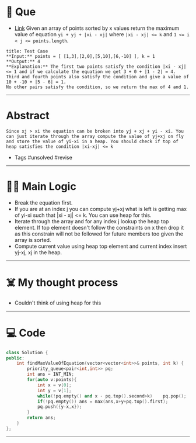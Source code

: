 # 🧩 Que
- [Link](https://leetcode.com/problems/max-value-of-equation/)
Given an array of points sorted by x values return the maximum value of equation `yi + yj + |xi - xj|` where `|xi - xj| <= k` and `1 <= i < j <= points.length`.
```ad-question
title: Test Case
**Input:** points = [ [1,3],[2,0],[5,10],[6,-10] ], k = 1
**Output:** 4
**Explanation:** The first two points satisfy the condition |xi - xj| <= 1 and if we calculate the equation we get 3 + 0 + |1 - 2| = 4. Third and fourth points also satisfy the condition and give a value of 10 + -10 + |5 - 6| = 1.
No other pairs satisfy the condition, so we return the max of 4 and 1.
```

---
# Abstract
```ad-abstract
Since xj > xi the equation can be broken into yj + xj + yi - xi. You can just iterate through the array compute the value of yj+xj on fly and store the value of yi-xi in a heap. You should check if top of heap satisfies the condition |xi-xj| <= k
```

- Tags #unsolved #revise 
--- 
# 🕵️‍♂️ Main Logic
- Break the equation first.
- If you are at an index j you can compute yj+xj what is left is getting max of yi-xi such that |xi - xj| <= k. You can use heap for this.
- Iterate through the array and for any index j lookup the heap top element. If top element doesn't follow the constraints on x then drop it as this constrain will not be followed for future members too given the array is sorted. 
- Compute current value using heap top element and current index insert yj-xj, xj in the heap.

---
# ☠️ My thought process
- Couldn't think of using heap for this
---

# 💻 Code
```c++
class Solution {
public:
    int findMaxValueOfEquation(vector<vector<int>>& points, int k) {
        priority_queue<pair<int,int>> pq;
        int ans = INT_MIN;
        for(auto v:points){
            int x = v[0];
            int y = v[1];
            while(!pq.empty() and x - pq.top().second>k)    pq.pop();
            if(!pq.empty()) ans = max(ans,x+y+pq.top().first);
            pq.push({y-x,x});
        }
        return ans;
    }
};
```
---

